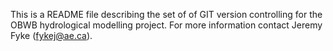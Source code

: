 This is a README file describing the set of of GIT version controlling for the OBWB hydrological modelling project.
For more information contact Jeremy Fyke (fykej@ae.ca).

